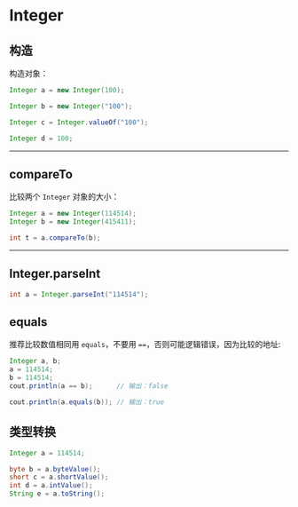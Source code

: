 # Integer

## 构造

构造对象：

```java
Integer a = new Integer(100);

Integer b = new Integer("100");

Integer c = Integer.valueOf("100");

Integer d = 100;
```

---

## compareTo

比较两个 `Integer` 对象的大小：

```java
Integer a = new Integer(114514);
Integer b = new Integer(415411);

int t = a.compareTo(b);
```

---

## Integer.parseInt

```java
int a = Integer.parseInt("114514");
```

## equals

推荐比较数值相同用 `equals`，不要用 `==`，否则可能逻辑错误，因为比较的地址:

```java
Integer a, b;
a = 114514;
b = 114514;
cout.println(a == b);      // 输出：false

cout.println(a.equals(b)); // 输出：true
```

## 类型转换

```java
Integer a = 114514;

byte b = a.byteValue();
short c = a.shortValue();
int d = a.intValue();
String e = a.toString();
```
